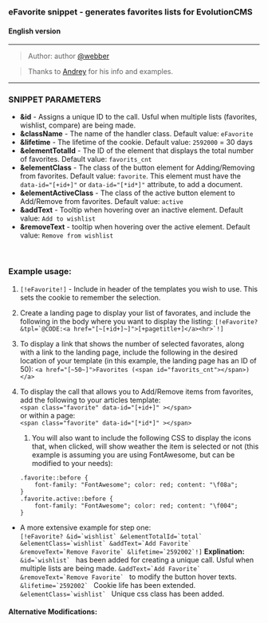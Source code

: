 ### eFavorite snippet - generates favorites lists for EvolutionCMS
#### English version

---------

> Author: author [@webber](https://github.com/webber)

> Thanks to [Andrey](https://github.com/0test) for his info and examples.

---------

### SNIPPET PARAMETERS
* **&id** - Assigns a unique ID to the call. Usful when multiple lists (favorites, wishlist, compare) are being made.
* **&className** - The name of the handler class.  Default value: ```eFavorite```
* **&lifetime** - The lifetime of the cookie. Default value: ```2592000``` = 30 days
* **&elementTotalId** - The ID of the element that displays the total number of favorites. Default value: ```favorits_cnt```
* **&elementClass** - The class of the button element for Adding/Removing from favorites. Default value: ```favorite```. This element must have the ```data-id="[+id+]"``` or ```data-id="[*id*]"``` attribute, to add a document.
* **&elementActiveClass** - The class of the active button element to Add/Remove from favorites. Default value: ```active```
* **&addText** - Tooltip when hovering over an inactive element. Default value: ```Add to wishlist```<br>
* **&removeText** - tooltip when hovering over the active element. Default value: ```Remove from wishlist```<br>
<br>

### Example usage:
1. ```[!eFavorite!]``` - Include in header of the templates you wish to use. This sets the cookie to remember the selection.
1. Create a landing page to display your list of favorates, and include the following in the body where you want to display the listing:
	```[!eFavorite? &tpl=`@CODE:<a href="[~[+id+]~]">[+pagetitle+]</a><hr>`!] ```
1. To display a link that shows the number of selected favorates, along with a link to the landing page, include the following in the desired location of your template (in this example, the landing page has an ID of 50):
	```<a href="[~50~]">Favorites (<span id="favorits_cnt"></span>)</a>```
1. To display the call that allows you to Add/Remove items from favorites, add the following to your articles template:<br>
	```<span class="favorite" data-id="[+id+]" ></span> ```<br>
	or within a page:<br>
	```<span class="favorite" data-id="[*id*]" ></span> ```

   1. You will also want to include the following CSS to display the icons that, when clicked, will show weather the item is selected or not (this example is assuming you are using FontAwesome, but can be modified to your needs):
	```
	.favorite::before {
		font-family: "FontAwesome"; color: red; content: "\f08a";
	}
	.favorite.active::before {
		font-family: "FontAwesome"; color: red; content: "\f004";
	}
	```

* A more extensive example for step one:<br>
```[!eFavorite? &id=`wishlist` &elementTotalId=`total` &elementClass=`wishlist` &addText=`Add Favorite` &removeText=`Remove Favorite` &lifetime=`2592002`!]```
**Explination:** 
	```&id=`wishlist` ``` has been added for creating a unique call. Usful when multiple lists are being made.
	```&addText=`Add Favorite` &removeText=`Remove Favorite` ``` to modify the button hover texts.
	```&lifetime=`2592002` ``` Cookie life has been extended.
	```&elementClass=`wishlist` ``` Unique css class has been added.
	
	
#### Alternative Modifications:
<br>
